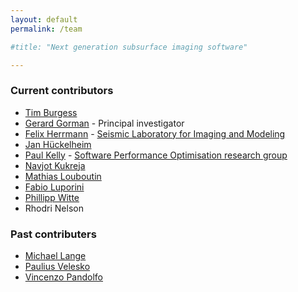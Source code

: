 ```yaml
---
layout: default
permalink: /team

#title: "Next generation subsurface imaging software"

---
```


### Current contributors

* [Tim Burgess](https://github.com/tjb900)
* [Gerard Gorman](http://www.imperial.ac.uk/people/g.gorman) - Principal investigator
* [Felix Herrmann](https://www.slim.eos.ubc.ca/felix) - [Seismic Laboratory for Imaging and Modeling](https://www.slim.eos.ubc.ca)
* [Jan Hückelheim](https://github.com/jhueckelheim)
* [Paul Kelly](http://www.doc.ic.ac.uk/~phjk/) - [Software Performance Optimisation research group](https://wwwhomes.doc.ic.ac.uk/~phjk/SPO-Webpages/index.html)
* [Navjot Kukreja](https://github.com/navjotk)
* [Mathias Louboutin](https://www.slim.eos.ubc.ca/content/mathias-louboutin)
* [Fabio Luporini](https://www.doc.ic.ac.uk/~fl1612)
* [Phillipp Witte](https://github.com/philippwitte)
* Rhodri Nelson

### Past contributers
* [Michael Lange](http://www.imperial.ac.uk/people/michael.lange)
* [Paulius Velesko](https://github.com/pvelesko)
* [Vincenzo Pandolfo](https://github.com/vincepandolfo)

